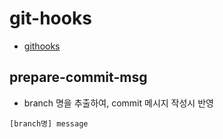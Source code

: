# git-hooks
- [githooks](https://githooks.com/)

## prepare-commit-msg
- branch 명을 추출하여, commit 메시지 작성시 반영
```
[branch명] message
```